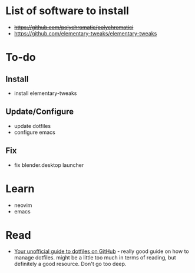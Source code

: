 # List of software to install
- ~~https://github.com/polychromatic/polychromatici~~
- https://github.com/elementary-tweaks/elementary-tweaks

# To-do
## Install
- install elementary-tweaks
## Update/Configure
- update dotfiles
- configure emacs
## Fix
- fix blender.desktop launcher

# Learn
- neovim
- emacs

# Read
- [Your unofficial guide to dotfiles on GitHub](https://dotfiles.github.io/tutorials/)  - really good guide on how to manage dotfiles. might be a little too much in terms of reading, but definitely a good resource. Don't go too deep. 
